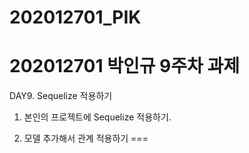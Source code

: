 # 202012701_PIK

202012701 박인규 9주차 과제
===
DAY9. Sequelize 적용하기

1. 본인의 프로젝트에 Sequelize 적용하기.

2. 모델 추가해서 관계 적용하기
===
